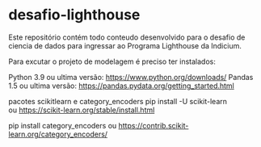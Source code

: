 # desafio-lighthouse

Este repositório contém todo conteudo desenvolvido para o desafio de ciencia de dados para ingressar ao Programa Lighthouse da Indicium.

Para excutar o projeto de modelagem é preciso ter instalados:

Python 3.9 ou ultima versão: https://www.python.org/downloads/
Pandas 1.5 ou ultima versão: https://pandas.pydata.org/getting_started.html

pacotes scikitlearn e category_encoders
  pip install -U scikit-learn  
  ou https://scikit-learn.org/stable/install.html

  pip install category_encoders
  ou https://contrib.scikit-learn.org/category_encoders/
